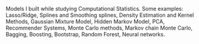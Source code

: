 Models I built while studying Computational Statistics. Some examples: Lasso/Ridge, Splines and Smoothing splines, Density Estimation and Kernel Methods, Gaussian Mixture Model, Hidden Markov Model, PCA, Recommender Systems, Monte Carlo methods, Markov chain Monte Carlo, Bagging, Boosting, Bootstrap, Random Forest, Neural networks.
